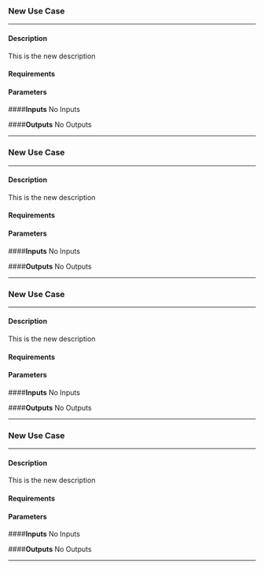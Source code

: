 ### New Use Case 

------
#### Description
This is the new description
#### Requirements

#### Parameters
####**Inputs**
No Inputs

####**Outputs**
No Outputs

------
### New Use Case 

------
#### Description
This is the new description
#### Requirements

#### Parameters
####**Inputs**
No Inputs

####**Outputs**
No Outputs

------
### New Use Case 

------
#### Description
This is the new description
#### Requirements

#### Parameters
####**Inputs**
No Inputs

####**Outputs**
No Outputs

------
### New Use Case 

------
#### Description
This is the new description
#### Requirements

#### Parameters
####**Inputs**
No Inputs

####**Outputs**
No Outputs

------
